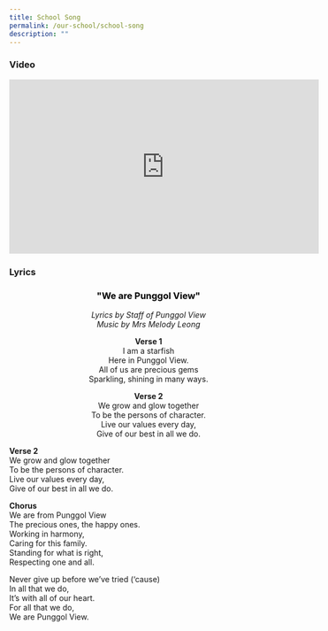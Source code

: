 ```yaml
---
title: School Song
permalink: /our-school/school-song
description: ""
---
```

### Video

<iframe width="560" height="315" src="https://www.youtube.com/embed/hnD9mblxeic" title="YouTube video player" frameborder="0" allow="accelerometer; autoplay; clipboard-write; encrypted-media; gyroscope; picture-in-picture" allowfullscreen></iframe>

### Lyrics

<h3 style="color:black" align="center">"We are Punggol View"</h4>

<p style="text-align:center;"><i>Lyrics by Staff of Punggol View <br>Music by Mrs Melody Leong</i></p>

<p style="text-align:center;"><strong>Verse 1</strong><br> I am a starfish<br>Here in Punggol View.<br>All of us are precious gems<br>Sparkling, shining in many ways.</p>

<p style="text-align:center;"><strong>Verse 2</strong><br> We grow and glow together<br>To be the persons of character.<br>Live our values every day,<br>Give of our best in all we do.</p>

**Verse 2**  
We grow and glow together  
To be the persons of character.  
Live our values every day,  
Give of our best in all we do.

**Chorus**  
We are from Punggol View  
The precious ones, the happy ones.  
Working in harmony,  
Caring for this family.  
Standing for what is right,  
Respecting one and all.

Never give up before we’ve tried (‘cause)  
In all that we do,  
It’s with all of our heart.  
For all that we do,  
We are Punggol View.